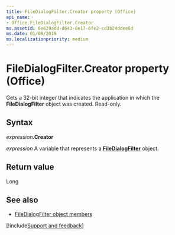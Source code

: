 ```yaml
---
title: FileDialogFilter.Creator property (Office)
api_name:
- Office.FileDialogFilter.Creator
ms.assetid: 6e629add-d643-8e17-6fe2-cd3b24ddee6d
ms.date: 01/09/2019
ms.localizationpriority: medium
---
```



# FileDialogFilter.Creator property (Office)

Gets a 32-bit integer that indicates the application in which the **FileDialogFilter** object was created. Read-only.


## Syntax

_expression_.**Creator**

_expression_ A variable that represents a **[FileDialogFilter](Office.FileDialogFilter.md)** object.


## Return value

Long


## See also

- [FileDialogFilter object members](overview/library-reference/filedialogfilter-members-office.md)

[!include[Support and feedback](~/includes/feedback-boilerplate.md)]
